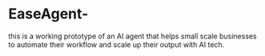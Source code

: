 # EaseAgent-
this is a working prototype of an AI agent that helps small scale businesses to automate their workflow and scale up their output with AI tech.
